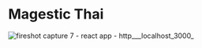 # Magestic Thai
![fireshot capture 7 - react app - http___localhost_3000_](https://user-images.githubusercontent.com/27842944/29372882-099cd3c6-8272-11e7-97d1-3007040e36df.png)
